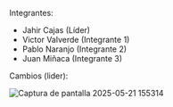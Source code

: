 Integrantes: 
- Jahir Cajas (Líder)
- Victor Valverde (Integrante 1)
- Pablo Naranjo (Integrante 2)
- Juan Miñaca (Integrante 3)

Cambios (lider):

![Captura de pantalla 2025-05-21 155314](https://github.com/user-attachments/assets/76bdf93f-0147-48a1-a043-1eee97ef2815)
